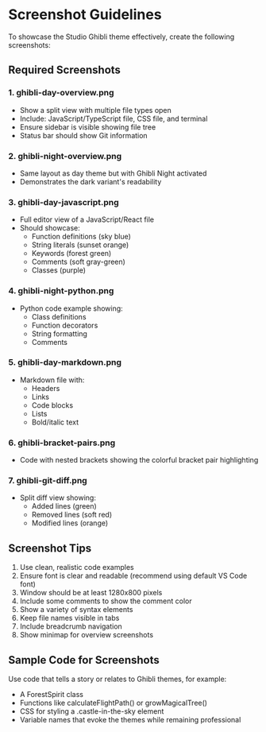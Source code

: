 # Screenshot Guidelines

To showcase the Studio Ghibli theme effectively, create the following screenshots:

## Required Screenshots

### 1. ghibli-day-overview.png
- Show a split view with multiple file types open
- Include: JavaScript/TypeScript file, CSS file, and terminal
- Ensure sidebar is visible showing file tree
- Status bar should show Git information

### 2. ghibli-night-overview.png
- Same layout as day theme but with Ghibli Night activated
- Demonstrates the dark variant's readability

### 3. ghibli-day-javascript.png
- Full editor view of a JavaScript/React file
- Should showcase:
  - Function definitions (sky blue)
  - String literals (sunset orange)
  - Keywords (forest green)
  - Comments (soft gray-green)
  - Classes (purple)

### 4. ghibli-night-python.png
- Python code example showing:
  - Class definitions
  - Function decorators
  - String formatting
  - Comments

### 5. ghibli-day-markdown.png
- Markdown file with:
  - Headers
  - Links
  - Code blocks
  - Lists
  - Bold/italic text

### 6. ghibli-bracket-pairs.png
- Code with nested brackets showing the colorful bracket pair highlighting

### 7. ghibli-git-diff.png
- Split diff view showing:
  - Added lines (green)
  - Removed lines (soft red)
  - Modified lines (orange)

## Screenshot Tips

1. Use clean, realistic code examples
2. Ensure font is clear and readable (recommend using default VS Code font)
3. Window should be at least 1280x800 pixels
4. Include some comments to show the comment color
5. Show a variety of syntax elements
6. Keep file names visible in tabs
7. Include breadcrumb navigation
8. Show minimap for overview screenshots

## Sample Code for Screenshots

Use code that tells a story or relates to Ghibli themes, for example:
- A ForestSpirit class
- Functions like calculateFlightPath() or growMagicalTree()
- CSS for styling a .castle-in-the-sky element
- Variable names that evoke the themes while remaining professional